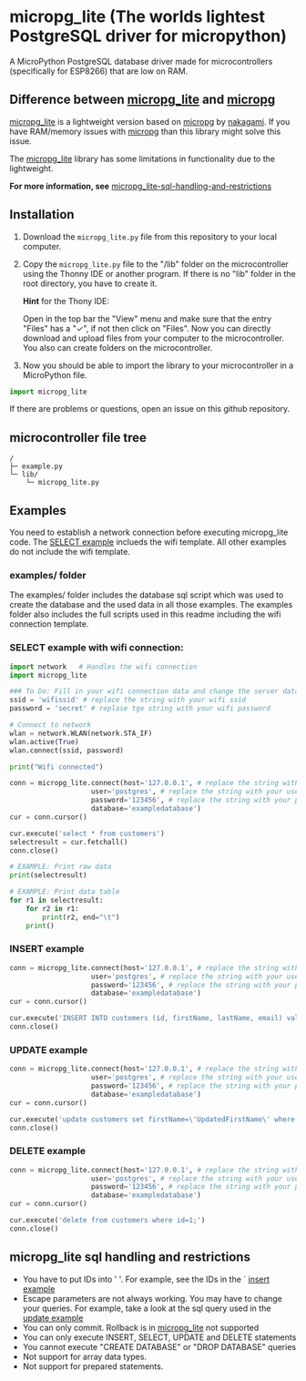 # micropg_lite (The worlds lightest PostgreSQL driver for micropython)

A MicroPython PostgreSQL database driver made for microcontrollers (specifically for ESP8266) that are low on RAM.

## Difference between [micropg_lite](https://github.com/TimonW-Dev/micropg_lite) and [micropg](https://github.com/nakagami/micropg)

[micropg_lite](https://github.com/TimonW-Dev/micropg_lite) is a lightweight version based on [micropg](https://github.com/nakagami/micropg) by [
nakagami](https://github.com/nakagami). If you have RAM/memory issues with [micropg](https://github.com/nakagami/micropg) than this library might solve this issue.

The [micropg_lite](https://github.com/TimonW-Dev/micropg_lite) library has some limitations in functionality due to the lightweight.

**For more information, see** [micropg_lite-sql-handling-and-restrictions](#micropg_lite-sql-handling-and-restrictions)

## Installation

1. Download the `micropg_lite.py` file from this repository to your local computer.

2. Copy the `micropg_lite.py` file to the "/lib" folder on the microcontroller using the Thonny IDE or another program. If there is no "lib" folder in the root directory, you have to create it.

    **Hint** for the Thony IDE:
    
    Open in the top bar the "View" menu and make sure that the entry "Files" has a "✓", if not then click on "Files". Now you can directly download and upload files from your computer to the microcontroller. You also can create folders on the microcontroller.

3. Now you should be able to import the library to your microcontroller in a MicroPython file.

````python
import micropg_lite
````

If there are problems or questions, open an issue on this github repository.

## microcontroller file tree
````
/
├─ example.py
└─ lib/
    └─ micropg_lite.py
````

## Examples
You need to establish a network connection before executing micropg_lite code. The [SELECT example](#select-example-with-wifi-connection) inclueds the wifi template. All other examples do not include the wifi template.

### examples/ folder
The examples/ folder includes the database sql script which was used to create the database and the used data in all those examples. The examples folder also includes the full scripts used in this readme including the wifi connection template.

### SELECT example with wifi connection:
````python
import network   # Handles the wifi connection
import micropg_lite

### To Do: Fill in your wifi connection data and change the server data
ssid = 'wifissid' # replace the string with your wifi ssid
password = 'secret' # replase tge string with your wifi password

# Connect to network
wlan = network.WLAN(network.STA_IF)
wlan.active(True)
wlan.connect(ssid, password)

print("Wifi connected")

conn = micropg_lite.connect(host='127.0.0.1', # replace the string with your server ip-address
                    user='postgres', # replace the string with your user
                    password='123456', # replace the string with your password
                    database='exampledatabase')
cur = conn.cursor()

cur.execute('select * from customers')
selectresult = cur.fetchall()
conn.close()

# EXAMPLE: Print raw data
print(selectresult)

# EXAMPLE: Print data table
for r1 in selectresult:
    for r2 in r1:
        print(r2, end="\t")
    print()
````

### INSERT example
````python
conn = micropg_lite.connect(host='127.0.0.1', # replace the string with your server ip-address
                    user='postgres', # replace the string with your user
                    password='123456', # replace the string with your password
                    database='exampledatabase')
cur = conn.cursor()

cur.execute('INSERT INTO customers (id, firstName, lastName, email) values (%s, %s, %s, %s)', ['5', 'David', 'Wilson', 'david.wilson@example.com'])
conn.close()

````

### UPDATE example
```` python
conn = micropg_lite.connect(host='127.0.0.1', # replace the string with your server ip-address
                    user='postgres', # replace the string with your user
                    password='123456', # replace the string with your password
                    database='exampledatabase')
cur = conn.cursor()

cur.execute('update customers set firstName=\'UpdatedFirstName\' where id=2;')
conn.close()
````

### DELETE example
```` python
conn = micropg_lite.connect(host='127.0.0.1', # replace the string with your server ip-address
                    user='postgres', # replace the string with your user
                    password='123456', # replace the string with your password
                    database='exampledatabase')
cur = conn.cursor()

cur.execute('delete from customers where id=1;')
conn.close()

````

## micropg_lite sql handling and restrictions
- You have to put IDs into ' '. For example, see the IDs in the `
[insert example](#insert-example)
- Escape parameters are not always working. You may have to change your queries. For example, take a look at the sql query used in the [update example](#update-example)
- You can only commit. Rollback is in [micropg_lite](https://github.com/TimonW-Dev/micropg_lite) not supported
- You can only execute INSERT, SELECT, UPDATE and DELETE statements
- You cannot execute "CREATE DATABASE" or "DROP DATABASE" queries
- Not support for array data types.
- Not support for prepared statements.